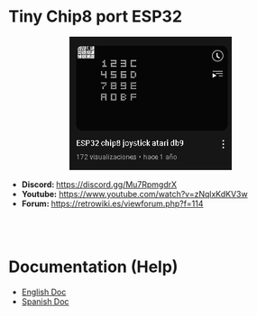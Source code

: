 # Tiny Chip8 port ESP32
<center><img src='https://raw.githubusercontent.com/rpsubc8/ESP32TinyChip8/main/preview/previewChip8youtube.gif'></center>
<ul>
 <li><b>Discord: </b><a href='https://discord.gg/Mu7RpmgdrX'>https://discord.gg/Mu7RpmgdrX</a></li>
 <li><b>Youtube:</b> <a href='https://www.youtube.com/watch?v=zNqlxKdKV3w'>https://www.youtube.com/watch?v=zNqlxKdKV3w</a></li>
 <li><b>Forum: </b><a href='https://retrowiki.es/viewforum.php?f=114'>https://retrowiki.es/viewforum.php?f=114</a></li>
</ul>

<br><br>
<h1>Documentation (Help)</h1>
<ul>
 <li><a href='readmeEnglish.md'>English Doc</a></li>
 <li><a href='readmeSpanish.md'>Spanish Doc</a></li>
</ul>

